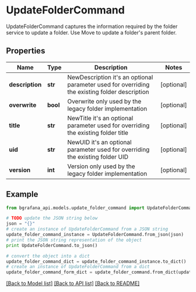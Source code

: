 # UpdateFolderCommand

UpdateFolderCommand captures the information required by the folder service to update a folder. Use Move to update a folder's parent folder.

## Properties
Name | Type | Description | Notes
------------ | ------------- | ------------- | -------------
**description** | **str** | NewDescription it&#39;s an optional parameter used for overriding the existing folder description | [optional] 
**overwrite** | **bool** | Overwrite only used by the legacy folder implementation | [optional] 
**title** | **str** | NewTitle it&#39;s an optional parameter used for overriding the existing folder title | [optional] 
**uid** | **str** | NewUID it&#39;s an optional parameter used for overriding the existing folder UID | [optional] 
**version** | **int** | Version only used by the legacy folder implementation | [optional] 

## Example

```python
from bgrafana_api.models.update_folder_command import UpdateFolderCommand

# TODO update the JSON string below
json = "{}"
# create an instance of UpdateFolderCommand from a JSON string
update_folder_command_instance = UpdateFolderCommand.from_json(json)
# print the JSON string representation of the object
print UpdateFolderCommand.to_json()

# convert the object into a dict
update_folder_command_dict = update_folder_command_instance.to_dict()
# create an instance of UpdateFolderCommand from a dict
update_folder_command_form_dict = update_folder_command.from_dict(update_folder_command_dict)
```
[[Back to Model list]](../README.md#documentation-for-models) [[Back to API list]](../README.md#documentation-for-api-endpoints) [[Back to README]](../README.md)


